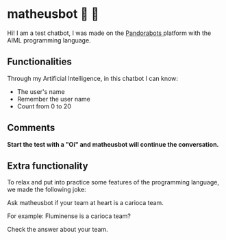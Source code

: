 # 

# matheusbot  🤖  &#129302;

Hi! I am a test chatbot, I was made on the <a href="https://home.pandorabots.com/home.html"> Pandorabots </a> platform with the AIML programming language.

## Functionalities

Through my Artificial Intelligence, in this chatbot I can know:
     <ul>
      <li> The user's name </li>
      <li> Remember the user name </li>
      <li> Count from 0 to 20 </li>
    </ul>
    
## Comments

 <strong> Start the test with a "Oi" and matheusbot will continue the conversation. </strong>

## Extra functionality

To relax and put into practice some features of the programming language, we made the following joke:

Ask matheusbot if your team at heart is a carioca team.

For example: Fluminense is a carioca team?

Check the answer about your team.

